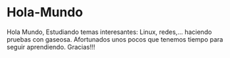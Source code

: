 # Hola-Mundo
Hola Mundo,
Estudiando temas interesantes: Linux, redes,... haciendo pruebas con gaseosa.
Afortunados unos pocos que tenemos tiempo para seguir aprendiendo.
Gracias!!!
